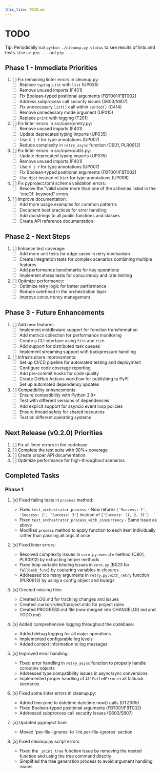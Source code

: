 ```yaml
---
this_file: TODO.md
---
```


# TODO

Tip: Periodically run `python ./cleanup.py status` to see results of lints and tests. Use `uv pip ...` not `pip ...`

## Phase 1 - Immediate Priorities

1. [ ] Fix remaining linter errors in cleanup.py:
   - [ ] Replace `typing.List` with `list` (UP035)
   - [ ] Remove unused imports (F401)
   - [ ] Fix Boolean-typed positional arguments (FBT001/FBT002)
   - [ ] Address subprocess call security issues (S603/S607)
   - [ ] Fix unnecessary `list()` call within `sorted()` (C414)
   - [ ] Remove unnecessary mode argument (UP015)
   - [ ] Replace `print` with logging (T201)

2. [ ] Fix linter errors in src/opero/retry.py:
   - [ ] Remove unused imports (F401)
   - [ ] Update deprecated typing imports (UP035)
   - [ ] Use `X | Y` for type annotations (UP007)
   - [ ] Reduce complexity in `retry_async` function (C901, PLR0912)

3. [ ] Fix linter errors in src/opero/utils.py:
   - [ ] Update deprecated typing imports (UP035)
   - [ ] Remove unused imports (F401)
   - [ ] Use `X | Y` for type annotations (UP007)
   - [ ] Fix Boolean-typed positional arguments (FBT001/FBT002)
   - [ ] Use `dict` instead of `Dict` for type annotations (UP006)

4. [ ] Fix pyproject.toml schema validation errors:
   - [ ] Resolve the "valid under more than one of the schemas listed in the 'oneOf' keyword" errors

5. [ ] Improve documentation:
   - [ ] Add more usage examples for common patterns
   - [ ] Document best practices for error handling
   - [ ] Add docstrings to all public functions and classes
   - [ ] Create API reference documentation

## Phase 2 - Next Steps

1. [ ] Enhance test coverage:
   - [ ] Add more unit tests for edge cases in retry mechanism
   - [ ] Create integration tests for complex scenarios combining multiple features
   - [ ] Add performance benchmarks for key operations
   - [ ] Implement stress tests for concurrency and rate limiting

2. [ ] Optimize performance:
   - [ ] Optimize retry logic for better performance
   - [ ] Reduce overhead in the orchestration layer
   - [ ] Improve concurrency management

## Phase 3 - Future Enhancements

1. [ ] Add new features:
   - [ ] Implement middleware support for function transformation
   - [ ] Add metrics collection for performance monitoring
   - [ ] Create a CLI interface using `fire` and `rich`
   - [ ] Add support for distributed task queues
   - [ ] Implement streaming support with backpressure handling

2. [ ] Infrastructure improvements:
   - [ ] Set up CI/CD pipeline for automated testing and deployment
   - [ ] Configure code coverage reporting
   - [ ] Add pre-commit hooks for code quality
   - [ ] Create GitHub Actions workflow for publishing to PyPI
   - [ ] Set up automated dependency updates

3. [ ] Compatibility enhancements:
   - [ ] Ensure compatibility with Python 3.8+
   - [ ] Test with different versions of dependencies
   - [ ] Add explicit support for asyncio event loop policies
   - [ ] Ensure thread safety for shared resources
   - [ ] Test on different operating systems

## Next Release (v0.2.0) Priorities

1. [ ] Fix all linter errors in the codebase
2. [ ] Complete the test suite with 90%+ coverage
3. [ ] Create proper API documentation
4. [ ] Optimize performance for high-throughput scenarios

## Completed Tasks

### Phase 1
1. [x] Fixed failing tests in `process` method:
   - Fixed `test_orchestrator_process` - Now returns `['Success: 1', 'Success: 2', 'Success: 3']` instead of `['Success: (1, 2, 3)']`
   - Fixed `test_orchestrator_process_with_concurrency` - Same issue as above
   - Modified `process` method to apply function to each item individually rather than passing all args at once

2. [x] Fixed linter errors:
   - Resolved complexity issues in `core.py:execute` method (C901, PLR0912) by extracting helper methods
   - Fixed loop variable binding issues in `core.py` (B023 for `fallback_func`) by capturing variables in closures
   - Addressed too many arguments in `retry.py:with_retry` function (PLR0913) by using a config object and kwargs

3. [x] Created missing files:
   - Created LOG.md for tracking changes and issues
   - Created .cursor/rules/0project.mdc for project rules
   - Created PROGRESS.md file (now merged into CHANGELOG.md and TODO.md)

4. [x] Added comprehensive logging throughout the codebase:
   - Added debug logging for all major operations
   - Implemented configurable log levels
   - Added context information to log messages

5. [x] Improved error handling:
   - Fixed error handling in `retry_async` function to properly handle coroutine objects
   - Addressed type compatibility issues in async/sync conversions
   - Implemented proper handling of `AllFailedError` in all fallback scenarios

6. [x] Fixed some linter errors in cleanup.py:
   - Added timezone to datetime.datetime.now() calls (DTZ005)
   - Fixed Boolean-typed positional arguments (FBT001/FBT002)
   - Addressed subprocess call security issues (S603/S607)

7. [x] Updated pyproject.toml:
   - Moved 'per-file-ignores' to 'lint.per-file-ignores' section

8. [x] Fixed cleanup.py script errors:
   - Fixed the `_print_tree` function issue by removing the nested function and using the tree command directly
   - Simplified the tree generation process to avoid argument handling issues
